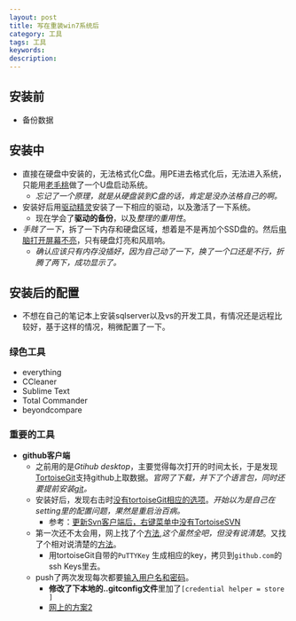 ```yaml
---   
layout: post    
title: 写在重装win7系统后           
category: 工具      
tags: 工具     
keywords:      
description:     
---  
```


##  安装前
+ 备份数据

##  安装中
+ 直接在硬盘中安装的，无法格式化C盘。用PE进去格式化后，无法进入系统，只能用[老毛桃](http://www.laomaotao.org.cn/)做了一个U盘启动系统。
	+ *忘记了一个原理，就是从硬盘装到C盘的话，肯定是没办法格自己的啊。*
+ 安装好后用[驱动精灵](http://www.drivergenius.com/)安装了一下相应的驱动，以及激活了一下系统。
	+ 现在学会了**驱动的备份**，以及*整理的重用性*。
+ *手贱了一下*，拆了一下内存和硬盘区域，想着是不是再加个SSD盘的。然后[电脑打开屏幕不亮](https://zhidao.baidu.com/question/520328535.html)，只有硬盘灯亮和风扇响。
	+ *确认应该只有内存没插好，因为自己动了一下，换了一个口还是不行，折腾了两下，成功显示了。*

##  安装后的配置
+ 不想在自己的笔记本上安装sqlserver以及vs的开发工具，有情况还是远程比较好，基于这样的情况，稍微配置了一下。

###  绿色工具
+ everything
+ CCleaner
+ Sublime Text
+ Total Commander
+ beyondcompare

###  重要的工具
+ **github客户端**
	+ 之前用的是*Gtihub desktop*，主要觉得每次打开的时间太长，于是发现[TortoiseGit](https://tortoisegit.org/)支持github上取数据。*官网了下载，并下了个语言包，同时还要提前安装[git](https://git-scm.com/)。*
	+ 安装好后，发现右击时[没有tortoiseGit相应的选项](http://bbs.csdn.net/topics/320259352)。*开始以为是自己在setting里的配置问题，果然是重启治百病。*
        + 参考：[更新Svn客户端后，右键菜单中没有TortoiseSVN  ](http://qs52.blog.163.com/blog/static/210151592013111841954672)
    + 第一次还不太会用，网上找了个[方法](http://www.jb51.net/article/55440.htm),*这个虽然全吧，但没有说清楚*。又找了个相对说清楚的[方法](http://blog.csdn.net/yuanzichao/article/details/44922593)。
        + 用tortoiseGit自带的`PuTTYKey` 生成相应的key，拷贝到`github.com`的ssh Keys里去。
    + push了两次发现每次都要[输入用户名和密码](http://www.cnblogs.com/sapho/p/6140331.html)。
        + **修改了下本地的..gitconfig文件**里加了`[credential helper = store ]`
        + [网上的方案2](http://blog.csdn.net/kongjiea/article/details/40585869)